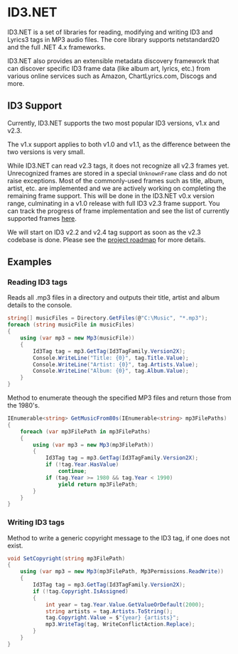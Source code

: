 # ID3.NET
ID3.NET is a set of libraries for reading, modifying and writing ID3 and Lyrics3 tags in MP3 audio files.
The core library supports netstandard20 and the full .NET 4.x frameworks.

ID3.NET also provides an extensible metadata discovery framework that can discover specific ID3 frame data (like album art, lyrics, etc.) from various online services such as Amazon, ChartLyrics.com, Discogs and more.

## ID3 Support
Currently, ID3.NET supports the two most popular ID3 versions, v1.x and v2.3.

The v1.x support applies to both v1.0 and v1.1, as the difference between the two versions is very small.

While ID3.NET can read v2.3 tags, it does not recognize all v2.3 frames yet. Unrecognized frames are stored in a special `UnknownFrame` class and do not raise exceptions. Most of the commonly-used frames such as title, album, artist, etc. are implemented and we are actively working on completing the remaining frame support. This will be done in the ID3.NET v0.x version range, culminating in a v1.0 release with full ID3 v2.3 frame support.
You can track the progress of frame implementation and see the list of currently supported frames [here](v23SupportedFrames).

We will start on ID3 v2.2 and v2.4 tag support as soon as the v2.3 codebase is done.
Please see the [project roadmap](Roadmap) for more details.

## Examples

### Reading ID3 tags
Reads all .mp3 files in a directory and outputs their title, artist and album details to the console.
```cs
string[] musicFiles = Directory.GetFiles(@"C:\Music", "*.mp3");
foreach (string musicFile in musicFiles)
{
    using (var mp3 = new Mp3(musicFile))
    {
        Id3Tag tag = mp3.GetTag(Id3TagFamily.Version2X);
        Console.WriteLine("Title: {0}", tag.Title.Value);
        Console.WriteLine("Artist: {0}", tag.Artists.Value);
        Console.WriteLine("Album: {0}", tag.Album.Value);
    }
}
```

Method to enumerate theough the specified MP3 files and return those from the 1980's.
```cs
IEnumerable<string> GetMusicFrom80s(IEnumerable<string> mp3FilePaths)
{
    foreach (var mp3FilePath in mp3FilePaths)
    {
        using (var mp3 = new Mp3(mp3FilePath))
        {
            Id3Tag tag = mp3.GetTag(Id3TagFamily.Version2X);
            if (!tag.Year.HasValue)
                continue;
            if (tag.Year >= 1980 && tag.Year < 1990)
                yield return mp3FilePath;
        }
    }
}
```

### Writing ID3 tags
Method to write a generic copyright message to the ID3 tag, if one does not exist.
```cs
void SetCopyright(string mp3FilePath)
{
    using (var mp3 = new Mp3(mp3FilePath, Mp3Permissions.ReadWrite))
    {
        Id3Tag tag = mp3.GetTag(Id3TagFamily.Version2X);
        if (!tag.Copyright.IsAssigned)
        {
            int year = tag.Year.Value.GetValueOrDefault(2000);
            string artists = tag.Artists.ToString();
            tag.Copyright.Value = $"{year} {artists}";
            mp3.WriteTag(tag, WriteConflictAction.Replace);
        }
    }
}
```
